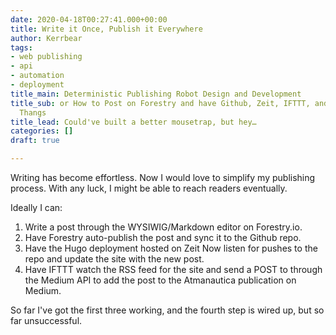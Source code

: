 ```yaml
---
date: 2020-04-18T00:27:41.000+00:00
title: Write it Once, Publish it Everywhere
author: Kerrbear
tags:
- web publishing
- api
- automation
- deployment
title_main: Deterministic Publishing Robot Design and Development
title_sub: or How to Post on Forestry and have Github, Zeit, IFTTT, and Medium Do Their
  Thangs
title_lead: Could've built a better mousetrap, but hey…
categories: []
draft: true

---
```

Writing has become effortless. Now I would love to simplify my publishing process. With any luck, I might be able to reach readers eventually.

Ideally I can:

1. Write a post through the WYSIWIG/Markdown editor on Forestry.io.
2. Have Forestry auto-publish the post and sync it to the Github repo.
3. Have the Hugo deployment hosted on Zeit Now listen for pushes to the repo and update the site with the new post.
4. Have IFTTT watch the RSS feed for the site and send a POST to through the Medium API to add the post to the Atmanautica publication on Medium.

So far I've got the first three working, and the fourth step is wired up, but so far unsuccessful.